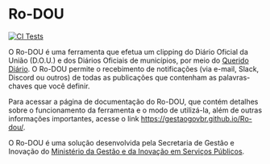 # Ro-DOU

[![CI Tests](https://github.com/gestaogovbr/Ro-dou/actions/workflows/ci-tests.yml/badge.svg)](https://github.com/gestaogovbr/Ro-dou/actions/workflows/ci-tests.yml)

O Ro-DOU é uma ferramenta que efetua um clipping do Diário Oficial da União (D.O.U.) e dos Diários Oficiais de municípios, por meio do [Querido Diário](https://docs.queridodiario.ok.org.br/pt-br/latest/). O Ro-DOU permite o recebimento de notificações (via e-mail, Slack, Discord ou outros) de todas as publicações que contenham as palavras-chaves que você definir.

Para acessar a página de documentação do Ro-DOU, que contém detalhes sobre o funcionamento da ferramenta e o modo de utilizá-la, além de outras informações importantes, acesse o link <https://gestaogovbr.github.io/Ro-dou/>.

O Ro-DOU é uma solução desenvolvida pela Secretaria de Gestão e Inovação do [Ministério da Gestão e da Inovação em Serviços Públicos](https://www.gov.br/gestao/pt-br).
